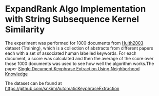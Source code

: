 # ExpandRank Algo Implementation with String Subsequence Kernel Similarity
The experiment was performed for 1000 documents from [Hulth2003](references/Improved_Automatic_Keyword_Extraction_Given_More_Linguistic_Knowledge_Annet_Hulth.pdf) dataset (Training), which is a collection of abstracts from different papers each with a set of associated human labelled keywords. For each document, a score was calculated and then the average of the score over those 1000 documents was used to see how well the algorithm works.The paper [Single Document Keyphrase Extraction Using Neighborhood Knowledge](references/Single_Document_Keyphrase_Extraction_Using_Neighborhood_Knowledge.pdf)

The dataset can be found at https://github.com/snkim/AutomaticKeyphraseExtraction
